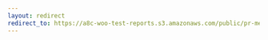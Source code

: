 ```yaml
---
layout: redirect
redirect_to: https://a8c-woo-test-reports.s3.amazonaws.com/public/pr-merge/38223/api/index.html
---
```


